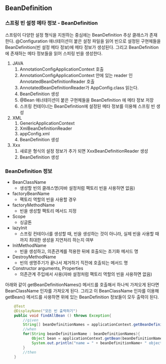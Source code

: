 ## BeanDefinition
### 스프링 빈 설정 메타 정보 - BeanDefinition
스프링이 다양한 설정 형식을 지원하는 중심에는 BeanDefinition 추상 클래스가 존재한다.
@Configuration 애너테이션이 붙은 설정 파일을 읽어 빈으로 설정된 구현체들을 BeanDefinition(빈 설정 메타 정보)에 메타 정보가 생성된다.
그리고 BeanDefinition 에 존재하는 메타 정보들을 읽어 스피링 빈을 생성한다.

1. JAVA
   1. AnnotationConfigApplicationContext 호출
   2. AnnotationConfigApplicationContext 안에 있는 reader 인 AnnotatedBeanDefinitionReader 호출
   3. AnnotatedBeanDefinitionReader가 AppConfig.class 읽는다.
   4. BeanDefinition 생성
   5. @Bean 애너테이션이 붙은 구현체들을 BeanDefinition 에 메타 정보 저장
   6. 스프링 컨테이너는 BeanDefinition에 설정된 메타 정보를 이용해 스프링 빈 생성
2. XML
   1. GenericApplicationContext
   2. XmlBeanDefinitionReader
   3. appConfig.xml
   4. BeanDefinition 생성
3. Xxx
   1. 새로운 형식의 설정 정보가 추가 되면 XxxBeanDefinitionReader 생성
   2. BeanDefinition 생성

### BeanDefinition 정보

- BeanClassName
  - 생성할 빈의 클래스명(자바 설정처럼 팩토리 빈을 사용하면 없음)
- factoryBeanName
  - 팩토리 역할의 빈을 사용할 경우
- factoryMethodName
  - 빈을 생성할 팩토리 메서드 지정
- Scope
  - 싱글톤
- lazyInit
  - 스프링 컨테이너를 생성할 때, 빈을 생성하는 것이 아니라, 실제 빈을 사용할 때 까지 최대한 생성을 지연처리 하는지 여부
- InitMethodName
  - 빈을 생성하고, 의존관계를 적용한 뒤에 호출되는 초기화 메서드 명
- DestroyMethodName
  - 빈의 생명주기가 끝나서 제거하기 직전에 호출되는 메서드 명
- Constructor arguments, Properties
  - 의존관계 주입에서 사용(자바 설정처럼 팩토리 역할의 빈을 사용하면 없음)

아래와 같이 getBeanDefinitionNames() 메서드를 호출해서 하나씩 가져오게 된다면 BeanClassName 인자를 가져오게 된다. 그리고 이 BeanClassName 인자를 이용해 getBean() 메서드를 사용하면 위에 있는 BeanDefinition 정보들이 모두 출력이 된다.

```java
    @Test
    @DisplayName("모든 빈 출력하기")
    public void findAllBean () throws Exception{
        //given
        String[] beanDefinitionNames = applicationContext.getBeanDefinitionNames();
        //when
        for(String beanDefinitionName : beanDefinitionNames){
            Object bean = applicationContext.getBean(beanDefinitionName);
            System.out.println("name = " + beanDefinitionName+ " object = " + bean);
        }
        //then
    }
```

